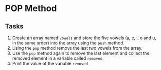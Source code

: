 # POP Method

## Tasks
1. Create an array named `vowels` and store the five vowels (a, e, i, o and u, in the same order) into the array using the `push` method.
2. Using the `pop` method remove the last two vowels from the array.
3. Use the `pop` method again to remove the last element and collect the removed element in a variable called `removed`.
4. Print the value of the variable `removed`
